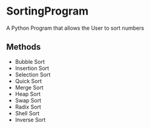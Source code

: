 # SortingProgram
 A Python Program that allows the User to sort numbers

## Methods
- Bubble Sort
- Insertion Sort
- Selection Sort
- Quick Sort
- Merge Sort
- Heap Sort
- Swap Sort
- Radix Sort
- Shell Sort
- Inverse Sort
